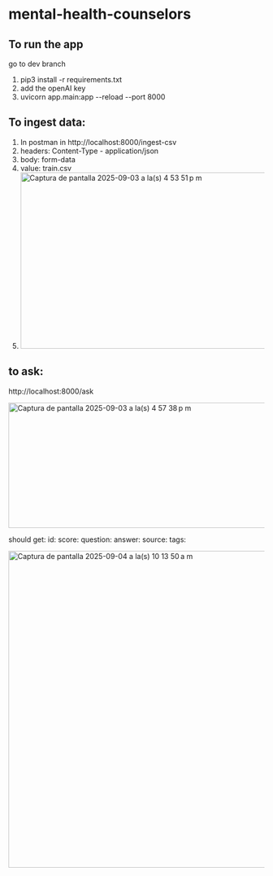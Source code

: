 # mental-health-counselors

## To run the app
 go to dev branch
 
1. pip3 install -r requirements.txt
2. add the openAI key
3. uvicorn app.main:app --reload --port 8000

## To ingest data:
 1. In postman in http://localhost:8000/ingest-csv
 2. headers: Content-Type - application/json
 3. body: form-data
 4. value: train.csv
 5. <img width="661" height="346" alt="Captura de pantalla 2025-09-03 a la(s) 4 53 51 p m" src="https://github.com/user-attachments/assets/5c33d8bc-40a3-47d8-b63f-9253b9d42581" />

 ## to ask:
 http://localhost:8000/ask
 
<img width="890" height="246" alt="Captura de pantalla 2025-09-03 a la(s) 4 57 38 p m" src="https://github.com/user-attachments/assets/14330d4e-f4a3-404b-842b-0b946885bbeb" />

should get:
 id: 
score: 
question: 
answer: 
source: 
tags: 

<img width="1062" height="622" alt="Captura de pantalla 2025-09-04 a la(s) 10 13 50 a m" src="https://github.com/user-attachments/assets/bcf4b108-5503-45c6-a785-088598378034" />
